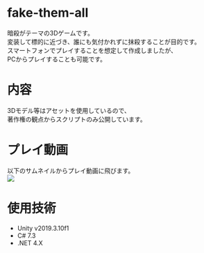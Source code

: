 # fake-them-all

暗殺がテーマの3Dゲームです。 <br>
変装して標的に近づき、誰にも気付かれずに抹殺することが目的です。 <br>
スマートフォンでプレイすることを想定して作成しましたが、 <br>
PCからプレイすることも可能です。

# 内容

3Dモデル等はアセットを使用しているので、<br>
著作権の観点からスクリプトのみ公開しています。<br>

# プレイ動画
以下のサムネイルからプレイ動画に飛びます。<br>
[![](https://img.youtube.com/vi/dnfj7rQEJig/0.jpg)](https://www.youtube.com/watch?v=dnfj7rQEJig)

# 使用技術
- Unity v2019.3.10f1
- C# 7.3
- .NET 4.X

